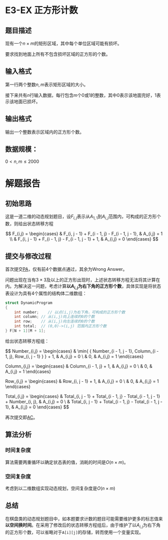 # E3-EX 正方形计数
## 题目描述
现有一个$n\times m$的矩形区域，其中每个单位区域可能有损坏。

要求找到地面上所有不包含损坏区域的正方形的个数。

## 输入格式
第一行两个整数$n,\,m$表示矩形区域的大小。

接下来共有$n$行输入数据，每行包含$m$个$0$或$1$的整数，其中$0$表示该地面完好，$1$表示该地面已损坏。

## 输出格式
输出一个整数表示区域内的正方形个数。

## 数据规模：

$0 < n,\,m \leq 2000$

# 解题报告
## 初始思路
这是一道二维的动态规划题目，设$F_{i,j}$表示从$A_{1,1}$到$A_{i,j}$范围内，可构成的正方形个数，则给出状态转移方程

$$
F_{i,j} =
\begin{cases}
	& F_{i, j - 1} + F_{i - 1, j} - F_{i - 1, j - 1}, & A_{i,j} = 1 \\
	& F_{i, j - 1} + F_{i - 1, j} - F_{i - 1, j - 1} + 1, & A_{i,j} = 0
\end{cases}
$$

## 提交与修改过程
首次提交[PA](https://202.38.86.171/status/def2daf50c64de496bc0f0968cba3e48)，仅有前4个数据点通过，其余为Wrong Answer。

问题出现在当有$3 \times 3$及以上的正方形出现时，上述状态转移方程无法将其计算在内。为解决这一问题，考虑计算**以$A_{i,j}$为右下角的正方形个数**，具体实现是将状态表设计为具有4个属性的结构体二维数组：
```c++
struct DynamicProgram
{
    int number;    // 以点(i,j)为右下角，可构成的正方形个数
    int column; // 从(i,j)向上连续的0的个数
    int row;    // 从(i,j)向左连续的0的个数
    int total;  // (0,0)->(i,j) 范围内正方形个数
} F[N + 1][M + 1];
```

给出状态转移方程组：

$$
Number_{i,j} =
\begin{cases}
	& \min{ \{ Number_{i - 1, j - 1}, Column_{i - 1, j}, Row_{i, j - 1} \} } + 1, & A_{i,j} = 0 \\
	& 0, & A_{i,j} = 1
\end{cases}

Column_{i,j} =
\begin{cases}
	& Column_{i - 1, j} + 1, & A_{i,j} = 0 \\
	& 0, & A_{i,j} = 1
\end{cases}

Row_{i,j} =
\begin{cases}
	& Row_{i, j - 1} + 1, & A_{i,j} = 0 \\
	& 0, & A_{i,j} = 1
\end{cases}

Total_{i,j} =
\begin{cases}
	& Total_{i, j - 1} + Total_{i - 1, j} - Total_{i - 1, j - 1} + Number_{i, j}, & A_{i,j} = 0 \\
	& Total_{i, j - 1} + Total_{i - 1, j} - Total_{i - 1, j - 1}, & A_{i,j} = 0
\end{cases}
$$

再次提交即[AC](https://202.38.86.171/status/3d706601d0a400ec18cea3c412ab5a6d)。

## 算法分析
### 时间复杂度
算法需要两重循环以确定状态表的值，消耗的时间是$O(n \times m)$。
### 空间复杂度
考虑到以二维数组实现动态规划，空间复杂度是$O(n \times m)$

## 总结
在棋盘类的动态规划题目中，如本题要求计数的题目可能需要维护更多的标志值来**以空间换时间**。在采用了修改后的状态转移方程组后，由于维护了以$A_{i,j}$为右下角的正方形个数，可以省略对于`A[i][j]`的存储，转而使用一个变量实现。